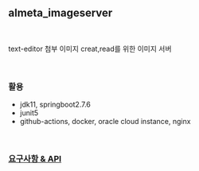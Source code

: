 ## almeta_imageserver

<br>

text-editor 첨부 이미지 creat,read를 위한 이미지 서버

<br>

### 활용

- jdk11, springboot2.7.6
- junit5
- github-actions, docker, oracle cloud instance, nginx


<br>

### [요구사항 & API](https://github.com/pds0309/almeta_imageserver/wiki/%EC%9A%94%EA%B5%AC%EC%82%AC%ED%95%AD)


<br>


